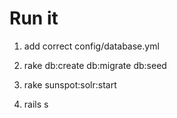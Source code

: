 # Run it

1) add correct config/database.yml

2) rake db:create db:migrate db:seed

3) rake sunspot:solr:start

4) rails s
